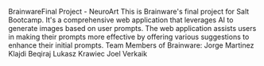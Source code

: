 BrainwareFinal Project - NeuroArt
This is Brainware's final project for Salt Bootcamp. It's a comprehensive web application that leverages AI to generate images based on user prompts. The web application assists users in making their prompts more effective by offering various suggestions to enhance their initial prompts.
Team Members of Brainware:
Jorge Martinez
Klajdi Beqiraj
Lukasz Krawiec
Joel Verkaik
